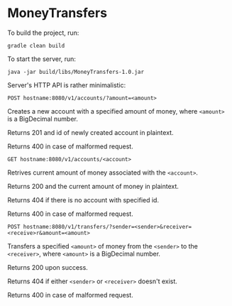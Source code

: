 # MoneyTransfers

To build the project, run:
```
gradle clean build
```

To start the server, run:
```
java -jar build/libs/MoneyTransfers-1.0.jar
```

Server's HTTP API is rather minimalistic:

```
POST hostname:8080/v1/accounts/?amount=<amount>
```
Creates a new account with a specified amount of money, where `<amount>` is a BigDecimal number.

Returns 201 and id of newly created account in plaintext.

Returns 400 in case of malformed request.

```
GET hostname:8080/v1/accounts/<account>
```
Retrives current amount of money associated with the `<account>`.

Returns 200 and the current amount of money in plaintext.

Returns 404 if there is no account with specified id.

Returns 400 in case of malformed request.

```
POST hostname:8080/v1/transfers/?sender=<sender>&receiver=<receive>r&amount=<amount>
```
Transfers a specified `<amount>` of money from the `<sender>` to the `<receiver>`, where `<amount>` is a BigDecimal number.

Returns 200 upon success.

Returns 404 if either `<sender>` or `<receiver>` doesn't exist.

Returns 400 in case of malformed request.
